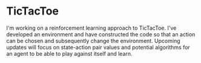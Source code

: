 # TicTacToe
I'm working on a reinforcement learning approach to TicTacToe. I've developed an environment and have constructed the code so that an action can be chosen and subsequently change the environment. Upcoming updates will focus on state-action pair values and potential algorithms for an agent to be able to play against itself and learn. 

